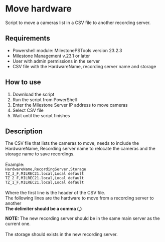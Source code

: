 # Move hardware
Script to move a cameras list in a CSV file to another recording server.  <br />

## Requirements
- Powershell module: MilestonePSTools version 23.2.3
- Milestone Management v.23.1 or later
- User with admin permissions in the server
- CSV file with the HardwareName, recording server name and storage  <br />

## How to use
1. Download the script
2. Run the script from PowerShell
3. Enter the Milestone Server IP address to move cameras
4. Select CSV file
5. Wait until the script finishes

## Description
The CSV file that lists the cameras to move, needs to include the HardwareName, Recording server name to relocate the cameras and the storage name to save recordings.  <br />  <br />
Example:  <br />
```HardwareName,RecordingServer,Storage``` <br />
```TZ_3_F,MILREC21.local,Local default``` <br />
```TZ_2_F,MILREC21.local,Local default``` <br />
```TZ_1_F,MILREC21.local,Local default``` <br />
<br />
Where the first line is the header of the CSV file.  <br />
The following lines are the hardware to move from a recording server to another <br />
**The delimiter should be a comma (,)**  <br />

**NOTE:** The new recording server should be in the same main server as the current one.  <br /> <br />
The storage should exists in the new recording server.